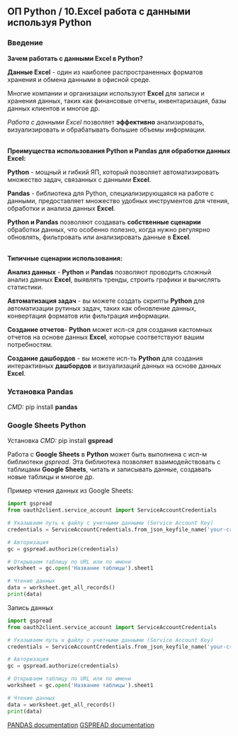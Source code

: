 ## ОП Python / 10.Excel работа с данными используя Python

### Введение

**Зачем работать с данными Excel в Python?**

**Данные Excel** - один из наиболее распространенных форматов хранения и обмена данными в офисной среде.

Многие компании и организации используют **Excel** для записи и хранения данных, таких как финансовые отчеты, инвентаризация, базы данных клиентов и многое др.

_Работа с данными Excel_ позволяет **эффективно** анализировать, визуализировать и обрабатывать большие объемы информации.

\
**Преимущества использования Python и Pandas для обработки данных Excel:**

**Python** - мощный и гибкий ЯП, который позволяет автоматизировать множество задач, связанных с данными **Excel**.

**Pandas** - библиотека для Python, специализирующаяся на работе с данными, предоставляет множество удобных инструментов для чтения, обработки и анализа данных **Excel**.

**Python и Pandas** позволяют создавать **собственные сценарии** обработки данных, что особенно полезно, когда нужно регулярно обновлять, фильтровать или анализировать данные в **Excel**.

\
**Типичные сценарии использования:**

**Анализ данных** - **Python** и **Pandas** позволяют проводить сложный анализ данных **Excel**, выявлять тренды, строить графики и вычислять статистики.

**Автоматизация задач** - вы можете создать скрипты **Python** для автоматизации рутиных задач, таких как обновление данных, конвертация форматов или фильтрация информации.

**Создание отчетов**- **Python** может исп-ся для создания кастомных отчетов на основе данных **Excel**, которые соответствуют вашим потребностям.

**Создание дашбордов** - вы можете исп-ть **Python** для создания интерактивных **дашбордов** и визуализаций данных на основе данных **Excel**.

### Установка Pandas

_CMD:_ pip install **pandas**

### Google Sheets Python

Установка _CMD:_ pip install **gspread**

Работа с **Google Sheets** в **Python** может быть выполнена с исп-м библиотеки _gspread_. Эта библиотека позволяет взаимодействовать с таблицами **Google Sheets**, читать и записывать данные, создавать новые таблицы и многое др.

Пример чтения данных из Google Sheets:

```python
import gspread
from oauth2client.service_account import ServiceAccountCredentials

# Указываем путь к файлу с учетными данными (Service Account Key)
credentials = ServiceAccountCredentials.from_json_keyfile_name('your-credentials.json', ['https://spreadsheets.google.com/feeds', 'https://www.googleapis.com/auth/drive'])

# Авторизация
gc = gspread.authorize(credentials)

# Открываем таблицу по URL или по имени
worksheet = gc.open('Название таблицы').sheet1

# Чтение данных
data = worksheet.get_all_records()
print(data)
```

Запись данных

```python
import gspread
from oauth2client.service_account import ServiceAccountCredentials

# Указываем путь к файлу с учетными данными (Service Account Key)
credentials = ServiceAccountCredentials.from_json_keyfile_name('your-credentials.json', ['https://spreadsheets.google.com/feeds', 'https://www.googleapis.com/auth/drive'])

# Авторизация
gc = gspread.authorize(credentials)

# Открываем таблицу по URL или по имени
worksheet = gc.open('Название таблицы').sheet1

# Чтение данных
data = worksheet.get_all_records()
print(data)
```
[PANDAS documentation](https://pandas.pydata.org/docs/)
[GSPREAD documentation](https://docs.gspread.org/en/v5.10.0/)
